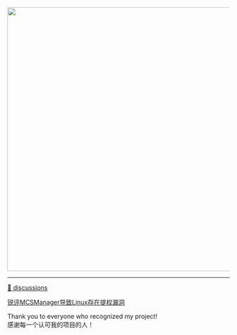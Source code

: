 <img width="600" src="https://github.com/user-attachments/assets/b2261959-3049-436f-87a0-427717b7ef49" />

---

[💬 discussions](https://github.com/bddjr/bddjr/discussions)

[锐评MCSManager导致Linux存在提权漏洞](https://github.com/bddjr/bddjr/discussions/9)

Thank you to everyone who recognized my project!  
感谢每一个认可我的项目的人！  
